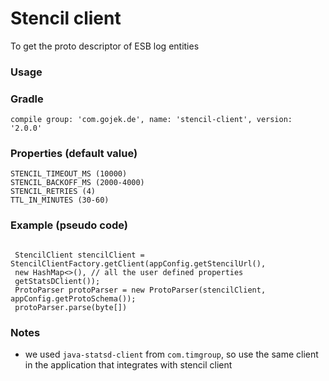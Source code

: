 # Stencil client

To get the proto descriptor of ESB log entities

### Usage

### Gradle
`compile group: 'com.gojek.de', name: 'stencil-client', version: '2.0.0' `


### Properties (default value)

```
STENCIL_TIMEOUT_MS (10000)
STENCIL_BACKOFF_MS (2000-4000)
STENCIL_RETRIES (4)
TTL_IN_MINUTES (30-60)
```


### Example (pseudo code)
```

 StencilClient stencilClient = StencilClientFactory.getClient(appConfig.getStencilUrl(),
 new HashMap<>(), // all the user defined properties
 getStatsDClient());
 ProtoParser protoParser = new ProtoParser(stencilClient, appConfig.getProtoSchema());
 protoParser.parse(byte[])

```

### Notes
- we used ``java-statsd-client`` from ``com.timgroup``, so use the same client in the application that integrates with stencil client

